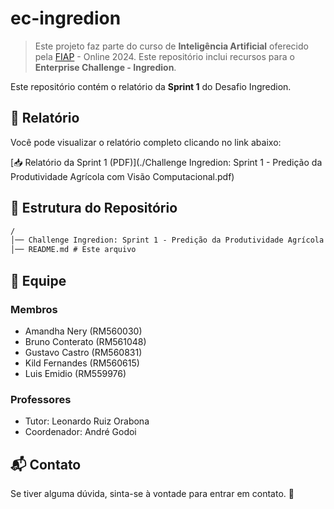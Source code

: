# ec-ingredion

> Este projeto faz parte do curso de **Inteligência Artificial** oferecido pela [FIAP](https://github.com/fiap) - Online 2024. Este repositório inclui recursos para o **Enterprise Challenge - Ingredion**.

Este repositório contém o relatório da **Sprint 1** do Desafio Ingredion.

## 📄 Relatório

Você pode visualizar o relatório completo clicando no link abaixo:

[📥 Relatório da Sprint 1 (PDF)](./Challenge Ingredion: Sprint 1 - Predição da Produtividade Agrícola com Visão Computacional.pdf)

## 📂 Estrutura do Repositório

```txt
/
│── Challenge Ingredion: Sprint 1 - Predição da Produtividade Agrícola com Visão Computacional.pdf # Relatório final em formato PDF
│── README.md # Este arquivo
```

## 👥 Equipe

### Membros
- Amandha Nery (RM560030)
- Bruno Conterato (RM561048)
- Gustavo Castro (RM560831)
- Kild Fernandes (RM560615)
- Luis Emidio (RM559976)

### Professores
- Tutor: Leonardo Ruiz Orabona
- Coordenador: André Godoi

## 📬 Contato  
Se tiver alguma dúvida, sinta-se à vontade para entrar em contato. 🚀
